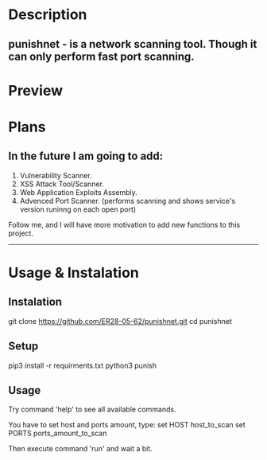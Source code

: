 # Description
punishnet - is a network scanning tool. 
Though it can only perform fast port scanning.
-----

# Preview


# Plans

In the future I am going to add:
-----
1. Vulnerability Scanner.
2. XSS Attack Tool/Scanner.
3. Web Application Exploits Assembly.
4. Advenced Port Scanner. 
  (performs scanning and shows service's version 
   runinng on each open port)

Follow me, and I will have more motivation to add new functions to this project.

--------------------------------------------------------------------------------

# Usage & Instalation

Instalation
---
git clone https://github.com/ER28-05-62/punishnet.git
cd punishnet

Setup
---
pip3 install -r requirments.txt
python3 punish

Usage
---
Try command 'help' to see all available commands.

You have to set host and ports amount, type:
set HOST host_to_scan
set PORTS ports_amount_to_scan

Then execute command 'run' and wait a bit.
